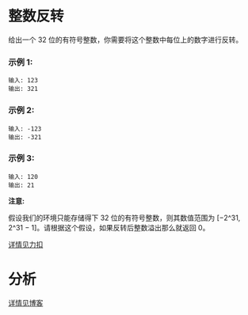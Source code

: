 # 整数反转

给出一个 32 位的有符号整数，你需要将这个整数中每位上的数字进行反转。

### 示例 1:
```
输入: 123
输出: 321
```

### 示例 2:
```
输入: -123
输出: -321
```

### 示例 3:
```
输入: 120
输出: 21
```

**注意:**

假设我们的环境只能存储得下 32 位的有符号整数，则其数值范围为 [−2^31,  2^31 − 1]。请根据这个假设，如果反转后整数溢出那么就返回 0。

[详情见力扣](https://leetcode.cn/problems/reverse-integer/)

# 分析

[详情见博客](https://bruceking.org/2020/01/09/leetcode-cn-problem-0007-reverse-integer/)
